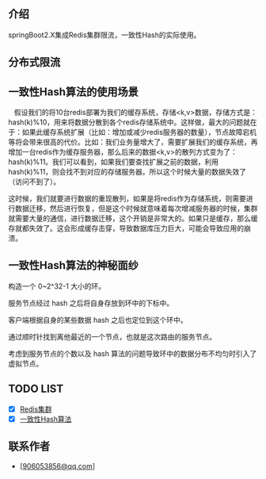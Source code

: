 ## 介绍
springBoot2.X集成Redis集群限流，一致性Hash的实际使用。

## 分布式限流


## 一致性Hash算法的使用场景

   假设我们的将10台redis部署为我们的缓存系统，存储<k,v>数据，存储方式是：hash(k)%10，用来将数据分散到各个redis存储系统中。这样做，最大的问题就在于：如果此缓存系统扩展（比如：增加或减少redis服务器的数量），节点故障宕机等将会带来很高的代价。比如：我们业务量增大了，需要扩展我们的缓存系统，再增加一台redis作为缓存服务器，那么后来的数据<k,v>的散列方式变为了：hash(k)%11。我们可以看到，如果我们要查找扩展之前的数据，利用hash(k)%11，则会找不到对应的存储服务器。所以这个时候大量的数据失效了（访问不到了）。
    
   这时候，我们就要进行数据的重现散列，如果是将redis作为存储系统，则需要进行数据迁移，然后进行恢复，但是这个时候就意味着每次增减服务器的时候，集群就需要大量的通信，进行数据迁移，这个开销是非常大的。如果只是缓存，那么缓存就都失效了。这会形成缓存击穿，导致数据库压力巨大，可能会导致应用的崩溃。
  
## 一致性Hash算法的神秘面纱

  构造一个 0~2^32-1 大小的环。
  
  服务节点经过 hash 之后将自身存放到环中的下标中。
  
  客户端根据自身的某些数据 hash 之后也定位到这个环中。
  
  通过顺时针找到离他最近的一个节点，也就是这次路由的服务节点。
  
  考虑到服务节点的个数以及 hash 算法的问题导致环中的数据分布不均匀时引入了虚拟节点。

## TODO LIST
* [x] [Redis集群](#Redis)
* [x] [一致性Hash算法](#Hash)

## 联系作者
- [906053856@qq.com]
